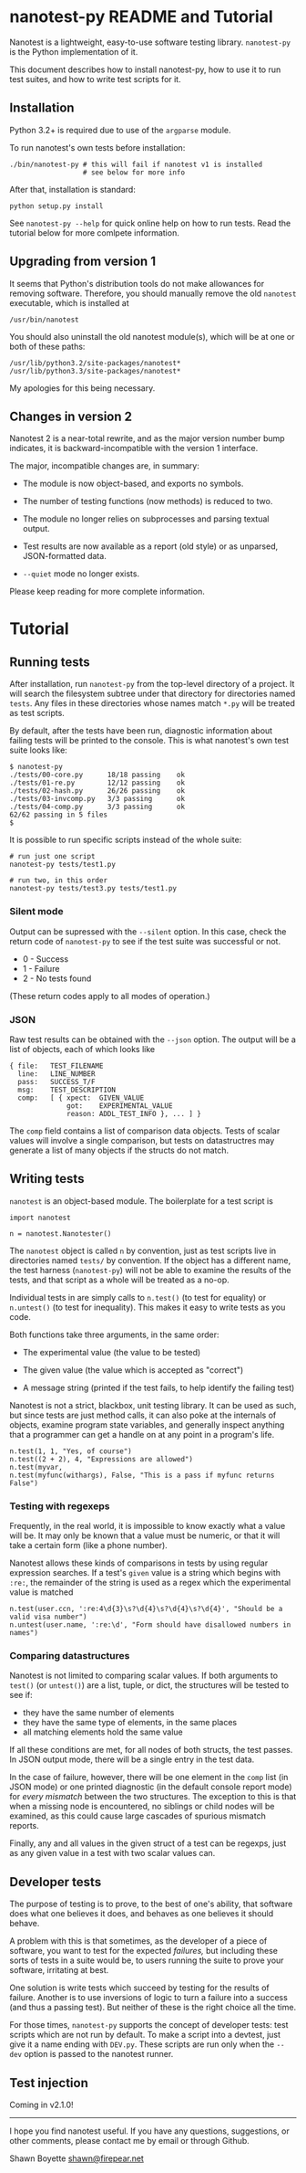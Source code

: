 nanotest-py README and Tutorial
===============================

Nanotest is a lightweight, easy-to-use software testing
library. `nanotest-py` is the Python implementation of it.

This document describes how to install nanotest-py, how to use it to
run test suites, and how to write test scripts for it.

Installation
------------

Python 3.2+ is required due to use of the `argparse` module.

To run nanotest's own tests before installation:

    ./bin/nanotest-py # this will fail if nanotest v1 is installed
                      # see below for more info

After that, installation is standard:

    python setup.py install

See `nanotest-py --help` for quick online help on how to run
tests. Read the tutorial below for more comlpete information.


Upgrading from version 1
------------------------

It seems that Python's distribution tools do not make allowances for
removing software. Therefore, you should manually remove the old
`nanotest` executable, which is installed at

```
/usr/bin/nanotest
```

You should also uninstall the old nanotest module(s), which will be at
one or both of these paths:

```
/usr/lib/python3.2/site-packages/nanotest*
/usr/lib/python3.3/site-packages/nanotest*
```

My apologies for this being necessary.


Changes in version 2
----------------------------------

Nanotest 2 is a near-total rewrite, and as the major version number
bump indicates, it is backward-incompatible with the version 1
interface.

The major, incompatible changes are, in summary:

* The module is now object-based, and exports no symbols.

* The number of testing functions (now methods) is reduced to two.

* The module no longer relies on subprocesses and parsing textual
  output.
  
* Test results are now available as a report (old style) or as
  unparsed, JSON-formatted data.
  
* `--quiet` mode no longer exists.

Please keep reading for more complete information.



Tutorial
========

Running tests
-------------

After installation, run `nanotest-py` from the top-level directory of
a project. It will search the filesystem subtree under that directory
for directories named `tests`. Any files in these directories whose
names match `*.py` will be treated as test scripts.

By default, after the tests have been run, diagnostic information
about failing tests will be printed to the console. This is what
nanotest's own test suite looks like:

```
$ nanotest-py
./tests/00-core.py      18/18 passing    ok
./tests/01-re.py        12/12 passing    ok
./tests/02-hash.py      26/26 passing    ok
./tests/03-invcomp.py   3/3 passing      ok
./tests/04-comp.py      3/3 passing      ok
62/62 passing in 5 files
$
```

It is possible to run specific scripts instead of the whole suite:

```
# run just one script
nanotest-py tests/test1.py

# run two, in this order
nanotest-py tests/test3.py tests/test1.py
```

### Silent mode

Output can be supressed with the `--silent` option. In this case,
check the return code of `nanotest-py` to see if the test suite was
successful or not.

* 0 - Success
* 1 - Failure
* 2 - No tests found

(These return codes apply to all modes of operation.)

### JSON

Raw test results can be obtained with the `--json` option. The output
will be a list of objects, each of which looks like

```
{ file:   TEST_FILENAME
  line:   LINE_NUMBER
  pass:   SUCCESS_T/F
  msg:    TEST_DESCRIPTION
  comp:   [ { xpect:  GIVEN_VALUE
              got:    EXPERIMENTAL_VALUE
              reason: ADDL_TEST_INFO }, ... ] }
```

The `comp` field contains a list of comparison data objects.  Tests of
scalar values will involve a single comparison, but tests on
datastructres may generate a list of many objects if the structs do
not match.


Writing tests
-------------

`nanotest` is an object-based module. The boilerplate for a test
script is

```
import nanotest

n = nanotest.Nanotester()
```

The `nanotest` object is called `n` by convention, just as test
scripts live in directories named `tests/` by convention. If the
object has a different name, the test harness (`nanotest-py`) will not
be able to examine the results of the tests, and that script as a
whole will be treated as a no-op.

Individual tests in are simply calls to `n.test()` (to test for
equality) or `n.untest()` (to test for inequality). This makes it easy
to write tests as you code.

Both functions take three arguments, in the same order:

* The experimental value (the value to be tested)

* The given value (the value which is accepted as "correct")

* A message string (printed if the test fails, to help identify the
  failing test)

Nanotest is not a strict, blackbox, unit testing library. It can be
used as such, but since tests are just method calls, it can also poke
at the internals of objects, examine program state variables, and
generally inspect anything that a programmer can get a handle on at
any point in a program's life.

```
n.test(1, 1, "Yes, of course")
n.test((2 + 2), 4, "Expressions are allowed")
n.test(myvar, 
n.test(myfunc(withargs), False, "This is a pass if myfunc returns False")
```

### Testing with regexeps

Frequently, in the real world, it is impossible to know exactly what a
value will be.  It may only be known that a value must be numeric, or
that it will take a certain form (like a phone number).

Nanotest allows these kinds of comparisons in tests by using regular
expression searches.  If a test's `given` value is a string which
begins with `:re:`, the remainder of the string is used as a regex
which the experimental value is matched

```
n.test(user.ccn, ':re:4\d{3}\s?\d{4}\s?\d{4}\s?\d{4}', "Should be a valid visa number")
n.untest(user.name, ':re:\d', "Form should have disallowed numbers in names")
```

### Comparing datastructures

Nanotest is not limited to comparing scalar values. If both arguments
to `test()` (or `untest()`) are a list, tuple, or dict, the structures
will be tested to see if:

* they have the same number of elements
* they have the same type of elements, in the same places
* all matching elements hold the same value

If all these conditions are met, for all nodes of both structs, the
test passes. In JSON output mode, there will be a single entry in the
test data.

In the case of failure, however, there will be one element in the
`comp` list (in JSON mode) or one printed diagnostic (in the default
console report mode) for _every mismatch_ between the two
structures. The exception to this is that when a missing node is
encountered, no siblings or child nodes will be examined, as this
could cause large cascades of spurious mismatch reports.

Finally, any and all values in the given struct of a test can be
regexps, just as any given value in a test with two scalar values can.

Developer tests
---------------

The purpose of testing is to prove, to the best of one's ability, that
software does what one believes it does, and behaves as one believes
it should behave.

A problem with this is that sometimes, as the developer of a piece of
software, you want to test for the expected _failures,_ but including
these sorts of tests in a suite would be, to users running the suite
to prove your software, irritating at best.

One solution is write tests which succeed by testing for the results
of failure. Another is to use inversions of logic to turn a failure
into a success (and thus a passing test). But neither of these is the
right choice all the time.

For those times, `nanotest-py` supports the concept of developer
tests: test scripts which are not run by default. To make a script
into a devtest, just give it a name ending with `DEV.py`. These
scripts are run only when the `--dev` option is passed to the nanotest
runner.

Test injection
--------------

Coming in v2.1.0!


---

I hope you find nanotest useful. If you have any questions,
suggestions, or other comments, please contact me by email or through
Github.

Shawn Boyette
<shawn@firepear.net>
